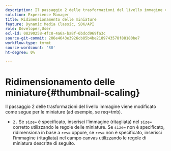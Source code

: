 ```yaml
---
description: Il passaggio 2 delle trasformazioni del livello immagine viene modificato come segue per le miniature (ad esempio, se req=tmb).
solution: Experience Manager
title: Ridimensionamento delle miniature
feature: Dynamic Media Classic, SDK/API
role: Developer,User
exl-id: 08290258-4fc8-4a6a-ba8f-6bdcd969fa3c
source-git-commit: 206e4643e3926cb85b4be2189743578f88180be7
workflow-type: tm+mt
source-wordcount: '80'
ht-degree: 0%

---
```


# Ridimensionamento delle miniature{#thumbnail-scaling}

Il passaggio 2 delle trasformazioni del livello immagine viene modificato come segue per le miniature (ad esempio, se req=tmb).

* `2.` Se  `size=` è specificato, inserisci l’immagine (ritagliata) nel  `size=` corretto utilizzando le regole delle miniature. Se `size=` non è specificato, ridimensiona in base a `res=` oppure, se `res=` non è specificato, inserisci l’immagine (ritagliata) nel campo canvas utilizzando le regole di miniatura descritte di seguito.
